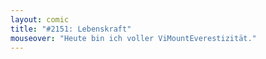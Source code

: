 ```yaml
---
layout: comic
title: "#2151: Lebenskraft"
mouseover: "Heute bin ich voller ViMountEverestizität."
---
```


